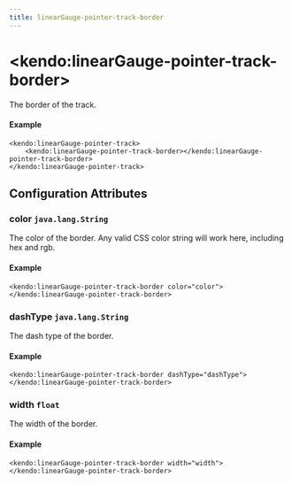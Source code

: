 ```yaml
---
title: linearGauge-pointer-track-border
---
```


# \<kendo:linearGauge-pointer-track-border\>

The border of the track.

#### Example
    <kendo:linearGauge-pointer-track>
        <kendo:linearGauge-pointer-track-border></kendo:linearGauge-pointer-track-border>
    </kendo:linearGauge-pointer-track>

## Configuration Attributes

### color `java.lang.String`

The color of the border. Any valid CSS color string will work here, including hex and rgb.

#### Example
    <kendo:linearGauge-pointer-track-border color="color">
    </kendo:linearGauge-pointer-track-border>

### dashType `java.lang.String`

The dash type of the border.

#### Example
    <kendo:linearGauge-pointer-track-border dashType="dashType">
    </kendo:linearGauge-pointer-track-border>

### width `float`

The width of the border.

#### Example
    <kendo:linearGauge-pointer-track-border width="width">
    </kendo:linearGauge-pointer-track-border>

